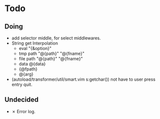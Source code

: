 Todo
====

Doing
----
* add selector middle, for select middlewares.
* String get Interpolation
    * eval "{&option}"
    * tmp path "@{path}" "@{fname}"
    * file path "@{path}" "@{fname}"
    * data @{data}
    * {@fpath}
    * @{arg}
* (autoload/transformer/util/smart.vim s:getchar()) not have to user press entry quit.

Undecided
----
* ✗ Error log.
